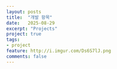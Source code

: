 ```yaml
---
layout: posts
title:  "개발 항목"
date:   2025-08-29
excerpt: "Projects"
project: true
tags:
- project
feature: http://i.imgur.com/Ds6S7lJ.png
comments: false
---
```


<!-- # ![Moon Homepage]( https://www.notion.so/2028a44ee5fd8047b2d6e695c511e639?source=copy_link) Notion -->
    




